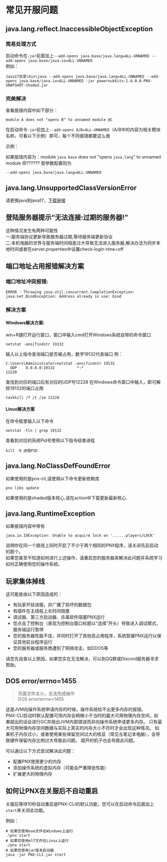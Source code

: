 # 常见开服问题  

## java.lang.reflect.InaccessibleObjectException  
### 简易处理方式
启动命令在`-jar`前面加上`--add-opens java.base/java.lang=ALL-UNNAMED --add-opens java.base/java.io=ALL-UNNAMED`  
例如：
```
Java17目录\bin\java --add-opens java.base/java.lang=ALL-UNNAMED --add-opens java.base/java.io=ALL-UNNAMED -jar powernukkitx-1.6.0.0-PNX-SNAPSHOT-shaded.jar
```
### 完美解决
查看报错内容中如下部分：
```
module A does not "opens B" to unnamed module @C
```
在启动命令`-jar`前加上`--add-opens A/B=ALL-UNNAMED`（A/B中的内容为相关模块名称，可看以下示例）即可，每个不同报错都要这么做  

示例：

如果报错内容为：module `java.base` does not "opens `java.lang`" to unnamed module @?????? 那参数配置则为
```
--add-opens java.base/java.lang=ALL-UNNAMED
```

## java.lang.UnsupportedClassVersionError
请更换java到java17，[下载链接](https://mirrors.tuna.tsinghua.edu.cn/Adoptium/17/jre/x64/windows/OpenJDK17U-jre_x64_windows_hotspot_17.0.3_7.zip)

## 登陆服务器提示“无法连接:过期的服务器!”
这种情况发生有两种可能性  
一:服务端协议更新导致服务器过期,等待服务端更新协议  
二:本机电脑的世界与服务端时间相差过大导致无法进入服务器,解决办法为同步本地时间或者在server.properties中设置check-login-time=off

## 端口地址占用报错解决方案
### 端口地址冲突报错:
```
ERROR - Throwing java.util.concurrent.CompletionException: java.net.BindException: Address already in use: bind
```
### 解决方案
#### Windows解决方案:
win+R键打开运行窗口，窗口中输入cmd打开Windows系统自带的命令窗口
```
netstat -ano|findstr 19132
```
输入以上指令查询端口是否被占用，数字19132代表端口
例：
```
C:\Users\Administrator>netstat -ano|findstr 19132
  UDP    0.0.0.0:19132          *:*                                    12228
```
查找到对应的端口后有对应的UDP号12228
在Windows命令窗口中输入，即可解除19132的端口占用
```
taskkill /f /t /im 12228
```
#### Linux解决方案
在命令框里输入以下命令
```
netstat -tln | grep 19132
```
查看到对应的系统Pid号使用以下指令结束进程
```
kill -9 进程PID
```

## java.lang.NoClassDefFoundError
如果使用的是pnx-cli,请使用以下命令更新依赖库
```
pnx libs update
```
如果使用的是shaded版本核心,请在action中下载更新最新核心.

## java.lang.RuntimeException  

如果报错内容中带有  
```
java.io.IOException: Unable to acquire lock on '......players/LOCK'
```

说明你在同一个路径上同时开启了不少于两个相同的PNX程序，请关闭先前启动的那个。  
如果您甚至不知道如何进行上述操作，请重启您的服务器来解决此问题并系统学习如何正确使用您的操作系统。  

## 玩家集体掉线  

这可能是由以下原因造成的：  

- 有玩家开挂进服，并广播了损坏的数据包
- 有插件在主线程上长时间阻塞
- 调试器、第三方启动器、杀毒软件阻塞PNX运行
- 您点击了控制台（表现为控制台窗口标题以“选择”开头）导致进入调试模式，服务端运行暂停
- 您的服务器性能不佳，并同时打开了其他高占用程序，系统暂缓PNX运行以保证其他前台程序运行
- 您的服务器或服务商遭到了网络攻击，如DDOS等

请您先自查以上原因，如果您实在无法解决，可以到QQ群或Discord服务器寻求帮助。  

## DOS error/errno=1455  

> 页面文件太小，无法完成操作  
> DOS error/errno=1455

这是JVM向操作系统申请内存的时候，操作系统给不出更多内存的报错。  
PNX-CLI启动时默认配置可用内存会稍微小于当时的最大可用物理内存空间，如果超出的话会进行GC并抛出JVM内部错误而非向操作系统申请更多内存。
只有最大可用物理内存空间数据与实际上真实的内存大小不符时才会出现这种情况。
如果机子内存过小，或者使用某些保留空间过大的核显（常见与笔记本电脑），会导致硬件保留内存比例过大导致此问题。
超开的机子也会导致此问题。

可以通过以下方式尝试解决此问题：  

- 配置PNX使用更少的内存
- 添加操作系统的虚拟内存（可能会严重降低性能）
- 扩展更大的物理内存

## 如何让PNX在关服后不自动重启

关服后等待10秒自动重启是PNX-CLI的默认功能，您可以在启动命令后面加上` start`来关闭此功能。  

例如：

```shell
# 如果您使用exe文件在Windows上运行
.\pnx start
# 如果您使用elf文件在Linux上运行
./pnx start
# 如果您使用jar版本启动器
java -jar PNX-CLI.jar start
```
